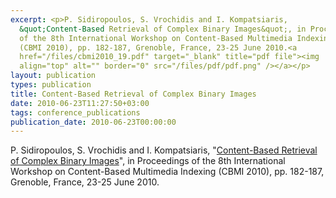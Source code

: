 ```yaml
---
excerpt: <p>P. Sidiropoulos, S. Vrochidis and I. Kompatsiaris,
  &quot;Content-Based Retrieval of Complex Binary Images&quot;, in Proceedings
  of the 8th International Workshop on Content-Based Multimedia Indexing&nbsp;
  (CBMI 2010), pp. 182-187, Grenoble, France, 23-25 June 2010.<a
  href="/files/cbmi2010_19.pdf" target="_blank" title="pdf file"><img
  align="top" alt="" border="0" src="/files/pdf/pdf.png" /></a></p>
layout: publication
types: publication
title: Content-Based Retrieval of Complex Binary Images
date: 2010-06-23T11:27:50+03:00
tags: conference_publications
publication_date: 2010-06-23T00:00:00
---
```

P. Sidiropoulos, S. Vrochidis and I. Kompatsiaris, "[Content-Based Retrieval of Complex Binary Images](https://mklab.iti.gr/files/cbmi2010_19.pdf)", in Proceedings of the 8th International Workshop on Content-Based Multimedia Indexing  (CBMI 2010), pp. 182-187, Grenoble, France, 23-25 June 2010.